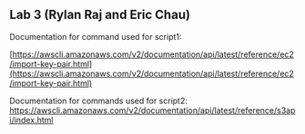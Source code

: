 ## Lab 3 (Rylan Raj and Eric Chau)

Documentation for command used for script1:

[https://awscli.amazonaws.com/v2/documentation/api/latest/reference/ec2/import-key-pair.html](https://awscli.amazonaws.com/v2/documentation/api/latest/reference/ec2/import-key-pair.html)


Documentation for commands used for script2:
https://awscli.amazonaws.com/v2/documentation/api/latest/reference/s3api/index.html
